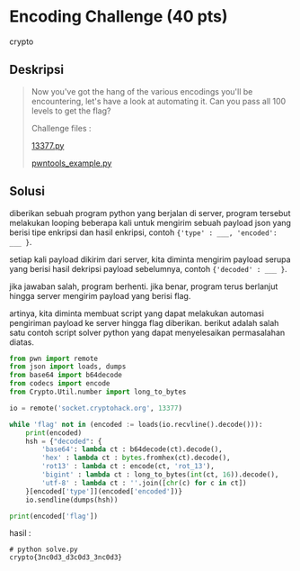 # Encoding Challenge (40 pts)
crypto

## Deskripsi
> Now you've got the hang of the various encodings you'll be encountering, let's have a look at automating it.
> Can you pass all 100 levels to get the flag?
> 
> Challenge files :
> 
> [13377.py](https://cryptohack.org/static/challenges/13377_86793614535c47dea371d2f0e406dbd9.py)
> 
> [pwntools_example.py](https://cryptohack.org/static/challenges/pwntools_example_f93ca6ccef2def755aa8f6d9aa6e9c5b.py)


## Solusi

diberikan sebuah program python yang berjalan di server, program tersebut melakukan looping beberapa kali untuk mengirim sebuah 
payload json yang berisi tipe enkripsi dan hasil enkripsi, contoh ```{'type' : ___, 'encoded': ___ }```.

setiap kali payload dikirim dari server, kita diminta mengirim payload serupa yang berisi hasil dekripsi payload sebelumnya, 
contoh ```{'decoded' : ___ }```.

jika jawaban salah, program berhenti. jika benar, program terus berlanjut hingga server mengirim payload yang berisi flag.

artinya, kita diminta membuat script yang dapat melakukan automasi pengiriman payload ke server hingga flag diberikan. berikut adalah 
salah satu contoh script solver python yang dapat menyelesaikan permasalahan diatas.

``` python
from pwn import remote
from json import loads, dumps
from base64 import b64decode
from codecs import encode
from Crypto.Util.number import long_to_bytes

io = remote('socket.cryptohack.org', 13377)

while 'flag' not in (encoded := loads(io.recvline().decode())):
    print(encoded)
    hsh = {"decoded": {
        'base64': lambda ct : b64decode(ct).decode(),
        'hex' : lambda ct : bytes.fromhex(ct).decode(),
        'rot13' : lambda ct : encode(ct, 'rot_13'),
        'bigint' : lambda ct : long_to_bytes(int(ct, 16)).decode(),
        'utf-8' : lambda ct : ''.join([chr(c) for c in ct])
    }[encoded['type']](encoded['encoded'])}
    io.sendline(dumps(hsh))

print(encoded['flag'])
```

hasil :
``` console
# python solve.py
crypto{3nc0d3_d3c0d3_3nc0d3}
```


